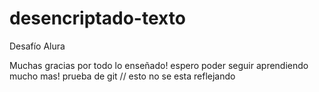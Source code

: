 # desencriptado-texto
Desafío Alura

Muchas gracias por todo lo enseñado! espero poder seguir aprendiendo mucho mas!
prueba de git // esto no se esta reflejando


